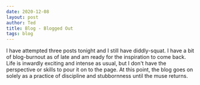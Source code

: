 ```yaml
---
date: 2020-12-08
layout: post
author: Ted
title: Blog - Blogged Out
tags: blog
---
```

I have attempted three posts tonight and I still have diddly-squat. I have a bit of blog-burnout as of late and am ready for the inspiration to come back. Life is inwardly exciting and intense as usual, but I don't have the perspective or skills to pour it on to the page. At this point, the blog goes on solely as a practice of discipline and stubbornness until the muse returns. 
